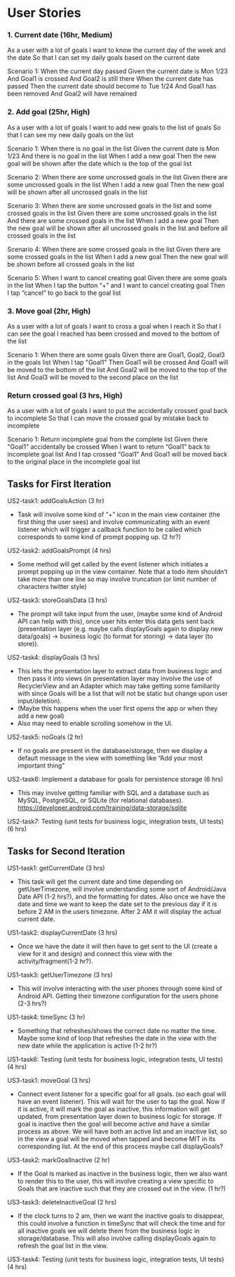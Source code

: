 # User Stories

### 1. Current date (16hr, Medium)

As a user with a lot of goals
I want to know the current day of the week and the date 
So that I can set my daily goals based on the current date

Scenario 1: When the current day passed
Given the current date is Mon 1/23
And Goal1 is crossed
And Goal2 is still there
When the current date has passed
Then the current date should become to Tue 1/24
And Goal1 has been removed
And Goal2 will have remained

### 2. Add goal (25hr, High)

As a user with a lot of goals 
I want to add new goals to the list of goals
So that I can see my new daily goals on the list

Scenario 1: When there is no goal in the list
Given the current date is Mon 1/23
And there is no goal in the list
When I add a new goal 
Then the new goal will be shown after the date which is the top of the goal list

Scenario 2: When there are some uncrossed goals in the list
Given there are some uncrossed goals in the list
When I add a new goal 
Then the new goal will be shown after all uncrossed goals in the list

Scenario 3: When there are some uncrossed goals in the list and some crossed goals in the list
Given there are some uncrossed goals in the list
And there are some crossed goals in the list
When I add a new goal 
Then the new goal will be shown after all uncrossed goals in the list and before all crossed goals in the list

Scenario 4: When there are some crossed goals in the list
Given there are some crossed goals in the list
When I add a new goal 
Then the new goal will be shown before all crossed goals in the list

Scenario 5: When I want to cancel creating goal 
Given there are some goals in the list
When I tap the button “+” and I want to cancel creating goal 
Then I tap “cancel” to go back to the goal list

### 3. Move goal (2hr, High)

As a user with a lot of goals
I want to cross a goal when I reach it
So that I can see the goal I reached has been crossed and moved to the bottom of the list

Scenario 1: When there are some goals
Given there are Goal1, Goal2, Goal3 in the goals list
When I tap "Goal1"
Then Goal1 will be crossed
And Goal1 will be moved to the bottom of the list
And Goal2 will be moved to the top of the list
And Goal3 will be moved to the second place on the list

### Return crossed goal (3 hrs, High)
As a user with a lot of goals
I want to put the accidentally crossed goal back to incomplete
So that I can move the crossed goal by mistake back to incomplete

Scenario 1: Return incomplete goal from the complete list
Given there "Goal1" accidentally be crossed
When I want to return “Goal1” back to incomplete goal list
And I tap crossed “Goal1”
And Goal1 will be moved back to the original place in the incomplete goal list

## Tasks for First Iteration

US2-task1: addGoalsAction (3 hr)
- Task will involve some kind of “+” icon in the main view container (the first thing the user sees) and involve communicating with an event listener which will trigger a callback function to be called which corresponds to some kind of prompt popping up. (2 hr?)

US2-task2: addGoalsPrompt (4 hrs)
- Some method will get called by the event listener which initiates a prompt popping up in the view container. Note that a todo item shouldn’t take more than one line so may involve truncation (or limit number of characters twitter style)

US2-task3: storeGoalsData (3 hrs)
- The prompt will take input from the user, (maybe some kind of Android API can help with this), once user hits enter this data gets sent back (presentation layer (e.g. maybe calls displayGoals again to display new data/goals) -> business logic (to format for storing) -> data layer (to store)). 

US2-task4: displayGoals (3 hrs)
- This lets the presentation layer to extract data from business logic and then pass it into views (in presentation layer may involve the use of RecyclerView and an Adapter which may take getting some familiarity with since Goals will be a list that will not be static but change upon user input/deletion).
- (Maybe this happens when the user first opens the app or when they add a new goal)
- Also may need to enable scrolling somehow in the UI.

US2-task5: noGoals (2 hr)
- If no goals are present in the database/storage, then we display a default message in the view with something like “Add your most important thing”

US2-task6: Implement a database for goals for persistence storage (6 hrs)
- This may involve getting familiar with SQL and a database such as MySQL, PostgreSQL, or SQLite (for relational databases). 
https://developer.android.com/training/data-storage/sqlite

US2-task7: Testing (unit tests for business logic, integration tests, UI tests) (6 hrs)

## Tasks for Second Iteration

US1-task1: getCurrentDate (3 hrs)
- This task will get the current date and time depending on getUserTimezone, will involve understanding some sort of Android/Java Date API (1-2 hrs?), and the formatting for dates. Also once we have the date and time we want to keep the date set to the previous day if it is before 2 AM in the users timezone. After 2 AM it will display the actual current date.

US1-task2: displayCurrentDate (3 hrs)
- Once we have the date it will then have to get sent to the UI (create a view for it and design) and connect this view with the activity/fragment(1-2 hr?).

US1-task3: getUserTimezone (3 hrs)
- This will involve interacting with the user phones through some kind of Android API. Getting their timezone configuration for the users phone (2-3 hrs?)

US1-task4: timeSync (3 hr)
- Something that refreshes/shows the correct date no matter the time. Maybe some kind of loop that refreshes the date in the view with the new date while the application is active (1-2 hr?)

US1-task6: Testing (unit tests for business logic, integration tests, UI tests) (4 hrs)

US3-task1: moveGoal (3 hrs)
- Connect event listener for a specific goal for all goals. (so each goal will have an event listener). This will wait for the user to tap the goal. Now if it is active, it will mark the goal as inactive, this information will get updated, from presentation layer down to business logic for storage.
If goal is inactive then the goal will become active and have a similar process as above.
We will have both an active list and an inactive list, so in the view a goal will be moved when tapped and become MIT in its corresponding list.
At the end of this process maybe call displayGoals?

US3-task2: markGoalInactive (2 hr)
- If the Goal is marked as inactive in the business logic, then we also want to render this to the user, this will involve creating a view specific to Goals that are inactive such that they are crossed out in the view. (1 hr?)

US3-task3: deleteInactiveGoal (2 hrs)
- If the clock turns to 2 am, then we want the inactive goals to disappear, this could involve a function in timeSync that will check the time and for all inactive goals we will delete them from the business logic in storage/database. This will also involve calling displayGoals again to refresh the goal list in the view.

US3-task4: Testing (unit tests for business logic, integration tests, UI tests) (4 hrs)






